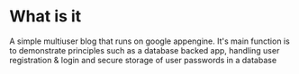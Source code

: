 # What is it
A simple multiuser blog that runs on google appengine. It's main function is to
demonstrate principles such as a database backed app, handling user
registration  & login and secure storage of user passwords in a database
